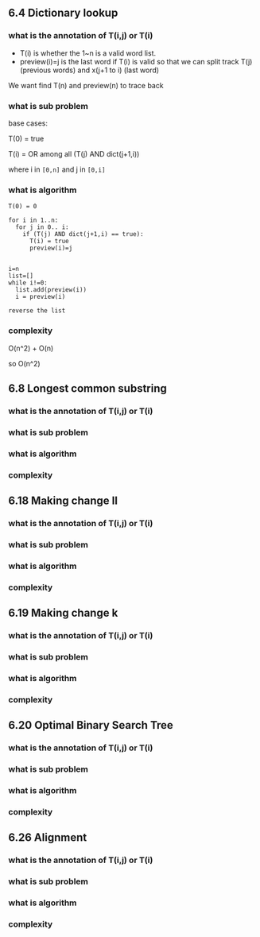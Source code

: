 ## 6.4 Dictionary lookup

### what is the annotation of T(i,j) or T(i)
- T(i) is whether the 1~n is a valid word list.
- preview(i)=j is the last word if T(i) is valid so that we can split track T(j)(previous words) and x(j+1 to i) (last word)

We want find T(n) and preview(n) to trace back


### what is sub problem

base cases:

T(0) = true

T(i) = OR among all (T(j) AND dict(j+1,i))

where i in `[0,n]` and j in `[0,i]`

### what is algorithm
```
T(0) = 0

for i in 1..n:
  for j in 0.. i:
    if (T(j) AND dict(j+1,i) == true):
      T(i) = true
      preview(i)=j


i=n
list=[]
while i!=0:
  list.add(preview(i)) 
  i = preview(i)

reverse the list

```

### complexity

O(n^2) + O(n)

so O(n^2)

## 6.8 Longest common substring

### what is the annotation of T(i,j) or T(i)



### what is sub problem

### what is algorithm

### complexity

## 6.18 Making change II

### what is the annotation of T(i,j) or T(i)

### what is sub problem

### what is algorithm

### complexity

## 6.19 Making change k

### what is the annotation of T(i,j) or T(i)

### what is sub problem

### what is algorithm

### complexity

## 6.20 Optimal Binary Search Tree

### what is the annotation of T(i,j) or T(i)

### what is sub problem

### what is algorithm

### complexity


## 6.26 Alignment

### what is the annotation of T(i,j) or T(i)

### what is sub problem

### what is algorithm

### complexity


